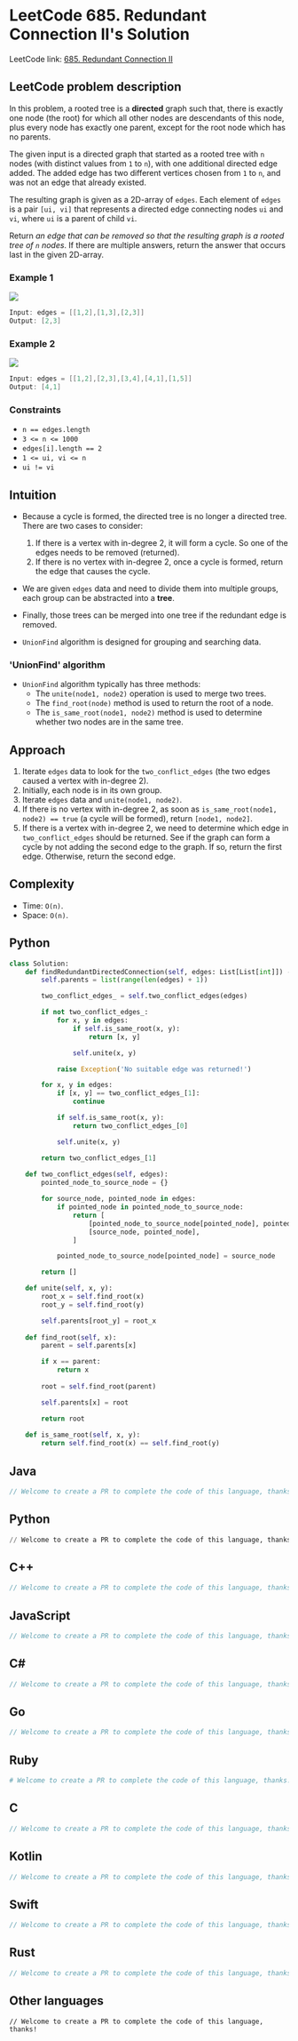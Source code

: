 # LeetCode 685. Redundant Connection II's Solution
LeetCode link: [685. Redundant Connection II](https://leetcode.com/problems/redundant-connection-ii)

## LeetCode problem description
In this problem, a rooted tree is a **directed** graph such that, there is exactly one node (the root) for which all other nodes are descendants of this node, plus every node has exactly one parent, except for the root node which has no parents.

The given input is a directed graph that started as a rooted tree with `n` nodes (with distinct values from `1` to `n`), with one additional directed edge added. The added edge has two different vertices chosen from `1` to `n`, and was not an edge that already existed.

The resulting graph is given as a 2D-array of `edges`. Each element of `edges` is a pair `[ui, vi]` that represents a directed edge connecting nodes `ui` and `vi`, where `ui` is a parent of child `vi`.

Return _an edge that can be removed so that the resulting graph is a rooted tree of `n` nodes_. If there are multiple answers, return the answer that occurs last in the given 2D-array.

### Example 1
![](../../images/examples/685_1.jpg)
```java
Input: edges = [[1,2],[1,3],[2,3]]
Output: [2,3]
```

### Example 2
![](../../images/examples/685_2.jpg)
```java
Input: edges = [[1,2],[2,3],[3,4],[4,1],[1,5]]
Output: [4,1]
```

### Constraints
- `n == edges.length`
- `3 <= n <= 1000`
- `edges[i].length == 2`
- `1 <= ui, vi <= n`
- `ui != vi`

## Intuition
- Because a cycle is formed, the directed tree is no longer a directed tree. There are two cases to consider:
    1. If there is a vertex with in-degree 2, it will form a cycle. So one of the edges needs to be removed (returned).
    2. If there is no vertex with in-degree 2, once a cycle is formed, return the edge that causes the cycle.

- We are given `edges` data and need to divide them into multiple groups, each group can be abstracted into a **tree**.
- Finally, those trees can be merged into one tree if the redundant edge is removed.
- `UnionFind` algorithm is designed for grouping and searching data.

### 'UnionFind' algorithm
- `UnionFind` algorithm typically has three methods:
    - The `unite(node1, node2)` operation is used to merge two trees.
    - The `find_root(node)` method is used to return the root of a node.
    - The `is_same_root(node1, node2)` method is used to determine whether two nodes are in the same tree.

## Approach
1. Iterate `edges` data to look for the `two_conflict_edges` (the two edges caused a vertex with in-degree 2).
1. Initially, each node is in its own group.
1. Iterate `edges` data and `unite(node1, node2)`.
1. If there is no vertex with in-degree 2, as soon as `is_same_root(node1, node2) == true` (a cycle will be formed), return `[node1, node2]`.
1. If there is a vertex with in-degree 2, we need to determine which edge in `two_conflict_edges` should be returned.
See if the graph can form a cycle by not adding the second edge to the graph. If so, return the first edge. Otherwise, return the second edge.

## Complexity
* Time: `O(n)`.
* Space: `O(n)`.

## Python
```python
class Solution:
    def findRedundantDirectedConnection(self, edges: List[List[int]]) -> List[int]:
        self.parents = list(range(len(edges) + 1))

        two_conflict_edges_ = self.two_conflict_edges(edges)

        if not two_conflict_edges_:
            for x, y in edges:
                if self.is_same_root(x, y):
                    return [x, y]

                self.unite(x, y)

            raise Exception('No suitable edge was returned!')

        for x, y in edges:
            if [x, y] == two_conflict_edges_[1]:
                continue

            if self.is_same_root(x, y):
                return two_conflict_edges_[0]

            self.unite(x, y)

        return two_conflict_edges_[1]
    
    def two_conflict_edges(self, edges):
        pointed_node_to_source_node = {}

        for source_node, pointed_node in edges:
            if pointed_node in pointed_node_to_source_node:
                return [
                    [pointed_node_to_source_node[pointed_node], pointed_node],
                    [source_node, pointed_node],
                ]

            pointed_node_to_source_node[pointed_node] = source_node

        return []

    def unite(self, x, y):
        root_x = self.find_root(x)
        root_y = self.find_root(y)

        self.parents[root_y] = root_x
    
    def find_root(self, x):
        parent = self.parents[x]

        if x == parent:
            return x
        
        root = self.find_root(parent)

        self.parents[x] = root

        return root
    
    def is_same_root(self, x, y):
        return self.find_root(x) == self.find_root(y)
```

## Java
```java
// Welcome to create a PR to complete the code of this language, thanks!
```

## Python
```python
// Welcome to create a PR to complete the code of this language, thanks!
```

## C++
```cpp
// Welcome to create a PR to complete the code of this language, thanks!
```

## JavaScript
```javascript
// Welcome to create a PR to complete the code of this language, thanks!
```

## C#
```c#
// Welcome to create a PR to complete the code of this language, thanks!
```

## Go
```go
// Welcome to create a PR to complete the code of this language, thanks!
```

## Ruby
```ruby
# Welcome to create a PR to complete the code of this language, thanks!
```

## C
```c
// Welcome to create a PR to complete the code of this language, thanks!
```

## Kotlin
```kotlin
// Welcome to create a PR to complete the code of this language, thanks!
```

## Swift
```swift
// Welcome to create a PR to complete the code of this language, thanks!
```

## Rust
```rust
// Welcome to create a PR to complete the code of this language, thanks!
```

## Other languages
```
// Welcome to create a PR to complete the code of this language, thanks!
```
